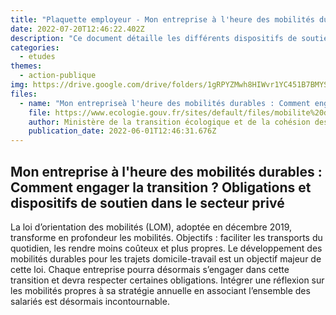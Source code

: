 ```yaml
---
title: "Plaquette employeur - Mon entreprise à l'heure des mobilités durables : Comment engager la transition ? Obligations et dispositifs de soutien dans le secteur privé"
date: 2022-07-20T12:46:22.402Z
description: "Ce document détaille les différents dispositifs de soutien pour développer la mobilité durable en entreprise."
categories:
  - etudes
themes:
  - action-publique
img: https://drive.google.com/drive/folders/1gRPYZMwh8HIWvr1YC451B7BMYSIBecoh
files:
  - name: "Mon entrepriseà l'heure des mobilités durables : Comment engager la transition ? Obligations et dispositifs de soutien dans le secteur privé"
    file: https://www.ecologie.gouv.fr/sites/default/files/mobilite%20durable%20en%20entreprise.pdf
    author: Ministère de la transition écologique et de la cohésion des territoires
    publication_date: 2022-06-01T12:46:31.676Z
---
```



## Mon entreprise à l'heure des mobilités durables : Comment engager la transition ? Obligations et dispositifs de soutien dans le secteur privé

La loi d’orientation des mobilités (LOM), adoptée en décembre 2019, transforme en profondeur les mobilités. Objectifs : faciliter les transports du quotidien, les
rendre moins coûteux et plus propres. 
Le développement des mobilités durables pour les trajets domicile-travail est un objectif majeur de cette loi. Chaque entreprise pourra désormais s’engager dans cette transition et devra respecter certaines
obligations. Intégrer une réflexion sur les mobilités propres à sa stratégie annuelle en associant l’ensemble des salariés est désormais incontournable.
